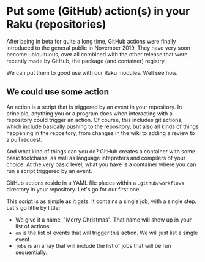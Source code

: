 # Put some (GitHub) action(s) in your Raku (repositories)

After being in beta for quite a long time, GitHub actions were finally
introduced to the general public in November 2019. They have very soon
become ubiquituous, over all combined with the other release that
were recently made by GitHub, the package (and container) registry.

We can put them to good use with our Raku modules. Well see how.

## We could use some action

An action is a script that is triggered by an event in your
repository. In principle, anything you or a program does when
interacting with a repository could trigger an action. Of course, this
includes git actions, which include basically pushing to the
repository, but also all kinds of things happening in the repository,
from changes in the wiki to adding a review to a pull request.

And what kind of things can you do? GitHub creates a container with
some basic toolchains, as well as language intepreters and compilers of your
choice. At the very basic level, what you have is a container where
you can run a script triggered by an event.

GitHub actions reside in a YAML file places within a
`.github/workflows` directory in your repository. Let's go for our
first one:

<script src="https://gist.github.com/JJ/39fa1e49b28e962ae1914514feada12a.js"></script>

This script is as simple as it gets. It contains a single job, with a
single step. Let's go little by little:

* We give it a name, "Merry Christmas". That name will show up in your
  list of actions
* `on` is the list of events that will trigger this action. We will
  just list a single event.
* `jobs` is an array that will include the list of jobs that will be
  run sequentially.
